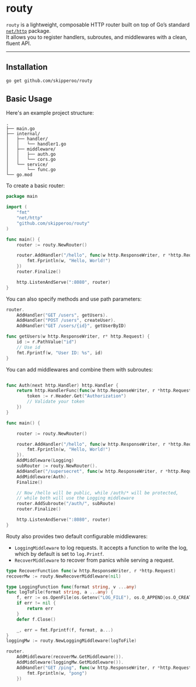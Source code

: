 # routy

`routy` is a lightweight, composable HTTP router built on top of Go’s standard [`net/http`](https://pkg.go.dev/net/http) package.  
It allows you to register handlers, subroutes, and middlewares with a clean, fluent API.

---

##  Installation

```bash
go get github.com/skipperoo/routy
```

## Basic Usage

Here's an example project structure:
```
.
├── main.go
├── internal/
│   ├── handler/
│   │   └── handler1.go
│   ├── middleware/
│   │   ├── auth.go
│   │   └── cors.go
│   └── service/
│       └── func.go
└── go.mod
```

To create a basic router:

```go
package main

import (
	"fmt"
	"net/http"
	"github.com/skipperoo/routy"
)

func main() {
	router := routy.NewRouter()

	router.AddHandler("/hello", func(w http.ResponseWriter, r *http.Request) {
		fmt.Fprintln(w, "Hello, World!")
	})
    router.Finalize()

	http.ListenAndServe(":8080", router)
}

```

You can also specify methods and use path parameters:

```go
router.
	AddHandler("GET /users", getUsers).
	AddHandler("POST /users", createUser).
	AddHandler("GET /users/{id}", getUserByID)

func getUsers(w http.ResponseWriter, r* http.Request) {
    id := r.PathValue("id")
    // Use id
	fmt.Fprintf(w, "User ID: %s", id)
}
```
You can add middlewares and combine them with subroutes:
```go

func Auth(next http.Handler) http.Handler {
	return http.HandlerFunc(func(w http.ResponseWriter, r *http.Request) {
		token := r.Header.Get("Authorization")
		// Validate your token
    })
}

func main() {

	router := routy.NewRouter()

	router.AddHandler("/hello", func(w http.ResponseWriter, r *http.Request) {
		fmt.Fprintln(w, "Hello, World!")
	}).
    AddMiddleware(Logging)
    subRouter := routy.NewRouter().
    AddHandler("/supersecret", func(w http.ResponseWriter, r *http.Request){}).
    AddMiddleware(Auth).
    Finalize()

    // Now /hello will be public, while /auth/* will be protected,
    // while both will use the Logging middleware
    router.AddSubroute("/auth/", subRoute)
    router.Finalize()

	http.ListenAndServe(":8080", router)
}

```
Routy also provides two default configurable middlewares:
- `LoggingMiddleware` to log requests. It accepts a function to write the log, which by default is set to `log.Printf`.
- `RecoverMiddleware` to recover from panics while serving a request.
```go
type RecoverFunction func(w http.ResponseWriter, r *http.Request)
recoverMw := routy.NewRecoverMiddleware(nil)

type LoggingFunction func(format string, v ...any)
func logToFile(format string, a ...any) {
	f, err := os.OpenFile(os.Getenv("LOG_FILE"), os.O_APPEND|os.O_CREATE|os.O_WRONLY, 0644)
	if err != nil {
		return err
	}
	defer f.Close()

	_, err = fmt.Fprintf(f, format, a...)
}
loggingMw := routy.NewLoggingMiddleware(logToFile)

router.
	AddMiddleware(recoverMw.GetMiddleware()).
	AddMiddleware(loggingMw.GetMiddleware()).
	AddHandler("GET /ping", func(w http.ResponseWriter, r *http.Request) {
		fmt.Fprintln(w, "pong")
	})
```


